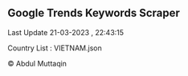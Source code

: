 

## Google Trends Keywords Scraper 
 
Last Update 21-03-2023 , 22:43:15

Country List :
VIETNAM.json



© Abdul Muttaqin 
